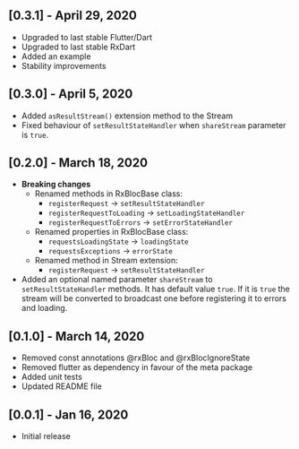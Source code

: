 ## [0.3.1] - April 29, 2020
* Upgraded to last stable Flutter/Dart
* Upgraded to last stable RxDart
* Added an example
* Stability improvements

## [0.3.0] - April 5, 2020

* Added `asResultStream()` extension method to the Stream
* Fixed behaviour of `setResultStateHandler` when `shareStream` parameter is `true`.

## [0.2.0] - March 18, 2020

* **Breaking changes**
  * Renamed methods in RxBlocBase class:
    * `registerRequest` -> `setResultStateHandler`
    * `registerRequestToLoading` -> `setLoadingStateHandler`
    * `registerRequestToErrors` -> `setErrorStateHandler`
  * Renamed properties in RxBlocBase class:
    * `requestsLoadingState` -> `loadingState`
    * `requestsExceptions` -> `errorState`
  * Renamed method in Stream extension:
    * `registerRequest` -> `setResultStateHandler`
* Added an optional named parameter `shareStream` to `setResultStateHandler` methods. It has default value `true`. If it is `true` the stream will be converted to broadcast one before registering it to errors and loading. 

## [0.1.0] - March 14, 2020

* Removed const annotations @rxBloc and @rxBlocIgnoreState
* Removed flutter as dependency in favour of the meta package
* Added unit tests
* Updated README file

## [0.0.1] - Jan 16, 2020

* Initial release
